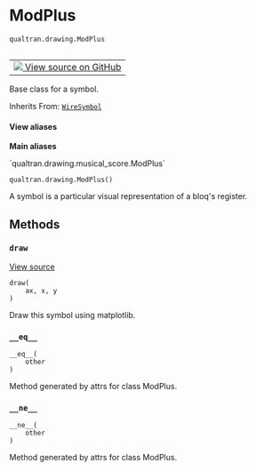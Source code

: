 # ModPlus
`qualtran.drawing.ModPlus`


<table class="tfo-notebook-buttons tfo-api nocontent" align="left">
<td>
  <a target="_blank" href="https://github.com/quantumlib/Qualtran/blob/main/qualtran/drawing/musical_score.py#L470-L482">
    <img src="https://www.tensorflow.org/images/GitHub-Mark-32px.png" />
    View source on GitHub
  </a>
</td>
</table>



Base class for a symbol.

Inherits From: [`WireSymbol`](../../qualtran/drawing/WireSymbol.md)

<section class="expandable">
  <h4 class="showalways">View aliases</h4>
  <p>
<b>Main aliases</b>
<p>`qualtran.drawing.musical_score.ModPlus`</p>
</p>
</section>

<pre class="devsite-click-to-copy prettyprint lang-py tfo-signature-link">
<code>qualtran.drawing.ModPlus()
</code></pre>



<!-- Placeholder for "Used in" -->

A symbol is a particular visual representation of a bloq's register.

## Methods

<h3 id="draw"><code>draw</code></h3>

<a target="_blank" class="external" href="https://github.com/quantumlib/Qualtran/blob/main/qualtran/drawing/musical_score.py#L472-L482">View source</a>

<pre class="devsite-click-to-copy prettyprint lang-py tfo-signature-link">
<code>draw(
    ax, x, y
)
</code></pre>

Draw this symbol using matplotlib.


<h3 id="__eq__"><code>__eq__</code></h3>

<pre class="devsite-click-to-copy prettyprint lang-py tfo-signature-link">
<code>__eq__(
    other
)
</code></pre>

Method generated by attrs for class ModPlus.


<h3 id="__ne__"><code>__ne__</code></h3>

<pre class="devsite-click-to-copy prettyprint lang-py tfo-signature-link">
<code>__ne__(
    other
)
</code></pre>

Method generated by attrs for class ModPlus.





